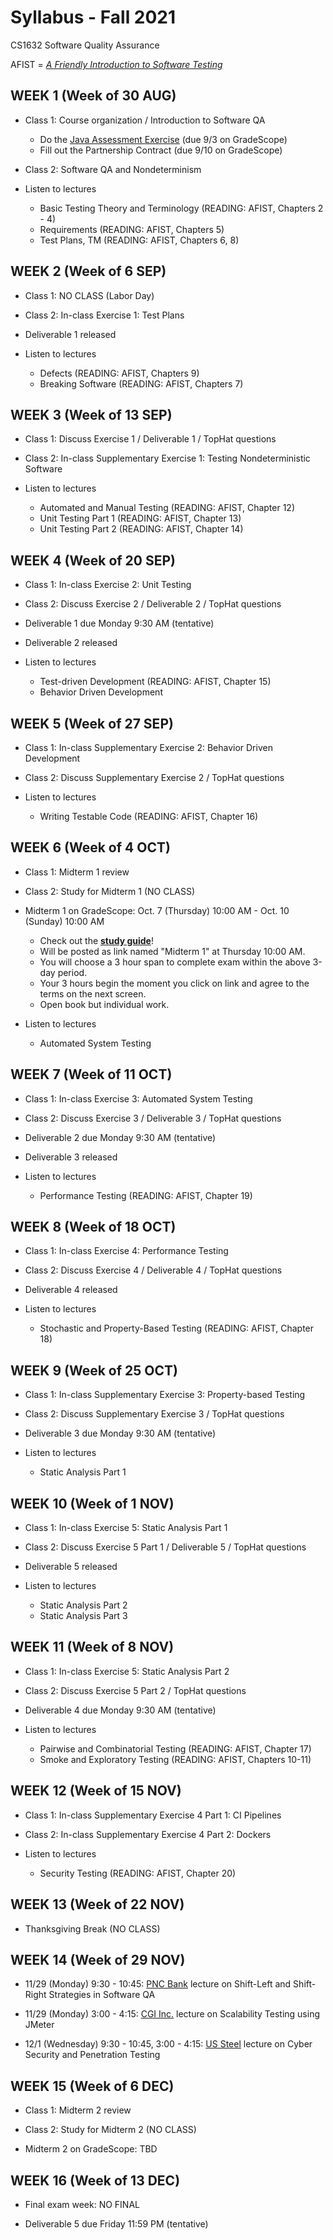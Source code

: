 # Syllabus - Fall 2021
CS1632 Software Quality Assurance

AFIST = [_A Friendly Introduction to Software Testing_](software-quality-assurance-textbook.pdf)

## WEEK 1 (Week of 30 AUG)

* Class 1: Course organization / Introduction to Software QA
  * Do the [Java Assessment Exercise](exercises/0) (due 9/3 on GradeScope)
  * Fill out the Partnership Contract (due 9/10 on GradeScope)
  
* Class 2: Software QA and Nondeterminism

* Listen to lectures 
  * Basic Testing Theory and Terminology (READING: AFIST, Chapters 2 - 4)
  * Requirements (READING: AFIST, Chapters 5)
  * Test Plans, TM (READING: AFIST, Chapters 6, 8)

## WEEK 2 (Week of 6 SEP)

* Class 1: NO CLASS (Labor Day)

* Class 2: In-class Exercise 1: Test Plans

* Deliverable 1 released 

* Listen to lectures
  * Defects (READING: AFIST, Chapters 9)
  * Breaking Software (READING: AFIST, Chapters 7)

## WEEK 3 (Week of 13 SEP)
  
* Class 1: Discuss Exercise 1 / Deliverable 1 / TopHat questions

* Class 2: In-class Supplementary Exercise 1: Testing Nondeterministic Software

* Listen to lectures 
  * Automated and Manual Testing (READING: AFIST, Chapter 12)
  * Unit Testing Part 1 (READING: AFIST, Chapter 13)
  * Unit Testing Part 2 (READING: AFIST, Chapter 14)

## WEEK 4 (Week of 20 SEP)

* Class 1: In-class Exercise 2: Unit Testing 

* Class 2: Discuss Exercise 2 / Deliverable 2 / TopHat questions

* Deliverable 1 due Monday 9:30 AM (tentative)

* Deliverable 2 released 

* Listen to lectures 
  * Test-driven Development (READING: AFIST, Chapter 15)
  * Behavior Driven Development

## WEEK 5 (Week of 27 SEP)

* Class 1: In-class Supplementary Exercise 2: Behavior Driven Development 

* Class 2: Discuss Supplementary Exercise 2 / TopHat questions

* Listen to lectures 
  * Writing Testable Code (READING: AFIST, Chapter 16)

## WEEK 6 (Week of 4 OCT)

* Class 1: Midterm 1 review 

* Class 2: Study for Midterm 1 (NO CLASS)
  
* Midterm 1 on GradeScope: Oct. 7 (Thursday) 10:00 AM - Oct. 10 (Sunday) 10:00 AM
  * Check out the **[study guide](/study_guides/midterm_1_study_guide.md)**!
  * Will be posted as link named "Midterm 1" at Thursday 10:00 AM.
  * You will choose a 3 hour span to complete exam within the above 3-day period.
  * Your 3 hours begin the moment you click on link and agree to the terms on the next screen.
  * Open book but individual work.

* Listen to lectures 
  * Automated System Testing

## WEEK 7 (Week of 11 OCT)

* Class 1: In-class Exercise 3: Automated System Testing 

* Class 2: Discuss Exercise 3 / Deliverable 3 / TopHat questions

* Deliverable 2 due Monday 9:30 AM (tentative)

* Deliverable 3 released 

* Listen to lectures 
  * Performance Testing (READING: AFIST, Chapter 19)

## WEEK 8 (Week of 18 OCT)

* Class 1: In-class Exercise 4: Performance Testing 

* Class 2: Discuss Exercise 4 / Deliverable 4 / TopHat questions

* Deliverable 4 released 

* Listen to lectures 
  * Stochastic and Property-Based Testing (READING: AFIST, Chapter 18)

## WEEK 9 (Week of 25 OCT)

* Class 1: In-class Supplementary Exercise 3: Property-based Testing 

* Class 2: Discuss Supplementary Exercise 3 / TopHat questions

* Deliverable 3 due Monday 9:30 AM (tentative)

* Listen to lectures 
  * Static Analysis Part 1

## WEEK 10 (Week of 1 NOV)

* Class 1: In-class Exercise 5: Static Analysis Part 1

* Class 2: Discuss Exercise 5 Part 1 / Deliverable 5 / TopHat questions

* Deliverable 5 released 

* Listen to lectures 
  * Static Analysis Part 2
  * Static Analysis Part 3

## WEEK 11 (Week of 8 NOV)

* Class 1: In-class Exercise 5: Static Analysis Part 2

* Class 2: Discuss Exercise 5 Part 2 / TopHat questions

* Deliverable 4 due Monday 9:30 AM (tentative)

* Listen to lectures 
  * Pairwise and Combinatorial Testing (READING: AFIST, Chapter 17)
  * Smoke and Exploratory Testing (READING: AFIST, Chapters 10-11)

## WEEK 12 (Week of 15 NOV)

* Class 1: In-class Supplementary Exercise 4 Part 1: CI Pipelines

* Class 2: In-class Supplementary Exercise 4 Part 2: Dockers

* Listen to lectures 
  * Security Testing (READING: AFIST, Chapter 20)

## WEEK 13 (Week of 22 NOV)

* Thanksgiving Break (NO CLASS)

## WEEK 14 (Week of 29 NOV)

* 11/29 (Monday) 9:30 - 10:45: [PNC Bank](https://www.pnc.com) lecture on Shift-Left and Shift-Right Strategies in Software QA

* 11/29 (Monday) 3:00 - 4:15: [CGI Inc.](https://www.cgi.com/en) lecture on Scalability Testing using JMeter

* 12/1 (Wednesday) 9:30 - 10:45, 3:00 - 4:15: [US Steel](https://www.ussteel.com/) lecture on Cyber Security and Penetration Testing

## WEEK 15 (Week of 6 DEC)

* Class 1: Midterm 2 review 

* Class 2: Study for Midterm 2 (NO CLASS)

* Midterm 2 on GradeScope: TBD

## WEEK 16 (Week of 13 DEC)

* Final exam week: NO FINAL

* Deliverable 5 due Friday 11:59 PM (tentative)
